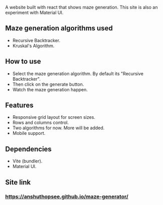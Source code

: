 A website built with react that shows maze generation. This site is also an experiment with Material UI.

## Maze generation algorithms used
- Recursive Backtracker.
- Kruskal's Algorithm.

## How to use
- Select the maze generation algorithm. By default its "Recursive Backtracker".
- Then click on the generate button.
- Watch the maze generation happen.

## Features
- Responsive grid layout for screen sizes.
- Rows and columns control.
- Two algorithms for now. More will be added.
- Mobile support.

## Dependencies
- Vite (bundler).
- Material UI.

## Site link
### https://anshuthopsee.github.io/maze-generator/